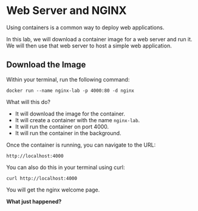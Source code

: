 # Web Server and NGINX

Using containers is a common way to deploy web applications.

In this lab, we will download a container image for a web server and run it. We will then use that web server to host a simple web application.

## Download the Image

Within your terminal, run the following command:

```console
docker run --name nginx-lab -p 4000:80 -d nginx
```

What will this do?
- It will download the image for the container.
- It will create a container with the name `nginx-lab`.
- It will run the container on port 4000.
- It will run the container in the background.

Once the container is running, you can navigate to the URL:

```console
http://localhost:4000
```

You can also do this in your terminal using curl:

```console 
curl http://localhost:4000
```

You will get the nginx welcome page.

**What just happened?**